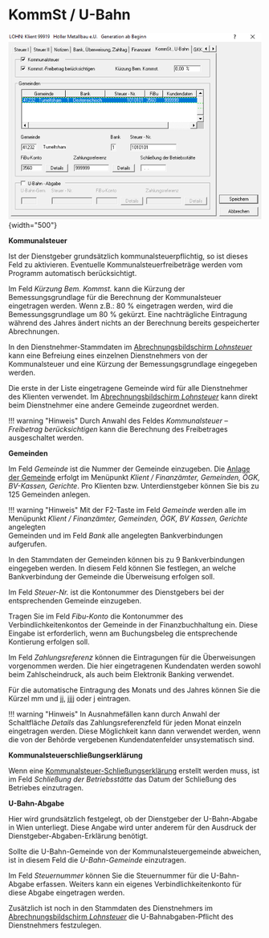 # KommSt / U-Bahn

![Image](<img/image25.png>){width="500"}

**Kommunalsteuer**

Ist der Dienstgeber grundsätzlich kommunalsteuerpflichtig, so ist dieses Feld zu aktivieren. Eventuelle Kommunalsteuerfreibeträge werden vom Programm automatisch berücksichtigt.

Im Feld *Kürzung Bem. Kommst.* kann die Kürzung der Bemessungsgrundlage für die Berechnung der Kommunalsteuer eingetragen werden. Wenn z.B.: 80 % eingetragen werden, wird die Bemessungsgrundlage um 80 % gekürzt. Eine nachträgliche Eintragung während des Jahres ändert nichts an der
Berechnung bereits gespeicherter Abrechnungen.

In den Dienstnehmer-Stammdaten im [Abrechnungsbildschirm *Lohnsteuer*](../../Abrechnungsbildschirme/Lohnsteuer.md) kann eine Befreiung eines einzelnen Dienstnehmers von der Kommunalsteuer und eine Kürzung der Bemessungsgrundlage eingegeben werden.

Die erste in der Liste eingetragene Gemeinde wird für alle Dienstnehmer des Klienten verwendet. Im [Abrechnungsbildschirm *Lohnsteuer*](../../Abrechnungsbildschirme/Lohnsteuer.md) kann direkt beim Dienstnehmer eine andere Gemeinde zugeordnet werden.

!!! warning "Hinweis"
    Durch Anwahl des Feldes *Kommunalsteuer – Freibetrag berücksichtigen* kann die Berechnung des Freibetrages ausgeschaltet werden.


**Gemeinden** 

Im Feld *Gemeinde* ist die Nummer der Gemeinde einzugeben. Die [Anlage der Gemeinde](../../Finanzämter,%20Gemeinden,%20ÖGK,%20BV-Kassen,%20Gerichte/Verwaltung%20der%20Gemeindestammdaten.md) erfolgt im Menüpunkt *Klient / Finanzämter, Gemeinden, ÖGK, BV-Kassen, Gerichte*. Pro Klienten bzw. Unterdienstgeber können Sie bis zu 125 Gemeinden anlegen.

!!! warning "Hinweis"
    Mit der F2-Taste im Feld *Gemeinde* werden alle im Menüpunkt *Klient / Finanzämter, Gemeinden, ÖGK, BV Kassen, Gerichte* angelegten  
    Gemeinden und im Feld *Bank* alle angelegten Bankverbindungen aufgerufen.

In den Stammdaten der Gemeinden können bis zu 9 Bankverbindungen eingegeben werden. In diesem Feld können Sie festlegen, an welche Bankverbindung der Gemeinde die Überweisung erfolgen soll.

Im Feld *Steuer-Nr.* ist die Kontonummer des Dienstgebers bei der entsprechenden Gemeinde einzugeben.

Tragen Sie im Feld *Fibu-Konto* die Kontonummer des Verbindlichkeitenkontos der Gemeinde in der Finanzbuchhaltung ein. Diese Eingabe ist erforderlich, wenn am Buchungsbeleg die entsprechende Kontierung erfolgen soll.

Im Feld *Zahlungsreferenz* können die Eintragungen für die Überweisungen vorgenommen werden. Die hier eingetragenen Kundendaten werden sowohl beim Zahlscheindruck, als auch beim Elektronik Banking verwendet.

Für die automatische Eintragung des Monats und des Jahres können Sie die Kürzel mm und jj, jjjj oder j eintragen.

!!! warning "Hinweis"
    In Ausnahmefällen kann durch Anwahl der Schaltfläche *Details* das Zahlungsreferenzfeld für jeden Monat einzeln eingetragen werden. Diese Möglichkeit kann dann verwendet werden, wenn die von der Behörde vergebenen Kundendatenfelder unsystematisch sind.

**Kommunalsteuerschließungserklärung** 

Wenn eine [Kommunalsteuer-Schließungserklärung](../../Elektronische%20Kommunalsteuererklärung/Erstellung%20einer%20Kommunalsteuer-Schließungserklärung.md) erstellt werden muss, ist im Feld *Schließung der Betriebsstätte* das Datum der Schließung des Betriebes einzutragen.

**U-Bahn-Abgabe**

Hier wird grundsätzlich festgelegt, ob der Dienstgeber der U-Bahn-Abgabe in Wien unterliegt. Diese Angabe wird unter anderem für den Ausdruck der Dienstgeber-Abgaben-Erklärung benötigt.

Sollte die U-Bahn-Gemeinde von der Kommunalsteuergemeinde abweichen, ist in diesem Feld die *U-Bahn-Gemeinde* einzutragen.

Im Feld *Steuernummer* können Sie die Steuernummer für die U-Bahn-Abgabe erfassen. Weiters kann ein eigenes Verbindlichkeitenkonto für diese Abgabe eingetragen werden.

Zusätzlich ist noch in den Stammdaten des Dienstnehmers im [Abrechnungsbildschirm *Lohnsteuer*](../../Abrechnungsbildschirme/Lohnsteuer.md) die U-Bahnabgaben-Pflicht des Dienstnehmers festzulegen.